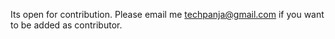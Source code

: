 
Its open for contribution. Please email me techpanja@gmail.com if you want to be added as contributor.

